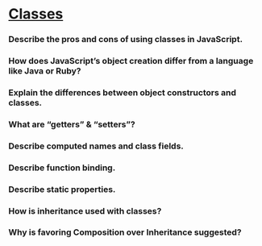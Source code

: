 # [Classes][def]

### Describe the pros and cons of using classes in JavaScript.

### How does JavaScript’s object creation differ from a language like Java or Ruby?

### Explain the differences between object constructors and classes.

### What are “getters” & “setters”?

### Describe computed names and class fields.

### Describe function binding.

### Describe static properties.

### How is inheritance used with classes?

### Why is favoring Composition over Inheritance suggested?



[def]: https://www.theodinproject.com/lessons/node-path-javascript-classes#knowledge-check